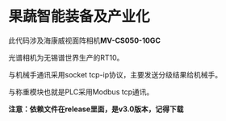 # 果蔬智能装备及产业化

此代码涉及海康威视面阵相机**MV-CS050-10GC**

光谱相机为无锡谱世界生产的RT10。

与机械手通讯采用socket tcp-ip协议，主要发送分级结果给机械手。

与称重模块也就是PLC采用Modbus tcp通讯。

**注意：依赖文件在release里面，是v3.0版本，记得下载**


